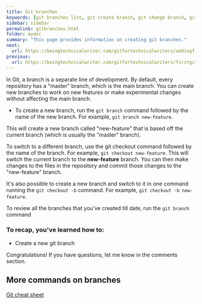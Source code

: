 ```yaml
---
title: Git branches
keywords: [git branches list, git create branch, git change branch, git checkout, git branch command, best way to manage git branches, git checkout branch, git branching strategy]
sidebar: sidebar
permalink: gitbranches.html
folder: mydoc
summary: "This page provides information on creating git branches."
next:
  url: https://beingtechnicalwriter.com/gitfortechnicalwriters/addingfiles.html
previous:
  url: https://beingtechnicalwriter.com/gitfortechnicalwriters/firstgitcommand.html
---
```


In Git, a branch is a separate line of development. By default, every repository has a "master" branch, which is the main branch. You can create new branches to work on new features or make experimental changes without affecting the main branch.

* To create a new branch, run the `git branch` command followed by the name of the new branch. For example, `git branch new-feature`.

This will create a new branch called "new-feature" that is based off the current branch (which is usually the "master" branch).

To switch to a different branch, use the git checkout command followed by the name of the branch. For example, `git checkout new-feature`. This will switch the current branch to the **new-feature** branch. You can then make changes to the files in the repository and commit those changes to the "new-feature" branch.

It's also possible to create a new branch and switch to it in one command running the `git checkout -b` command. For example, `git checkout -b new-feature`.

To review all the branches that you've created till date, run the `git branch` command

### To recap, you've learned how to:

* Create a new git branch

Congratulations!
If you have questions, let me know in the comments section.

## More commands on branches
[Git cheat sheet](/cheatsheet.md)